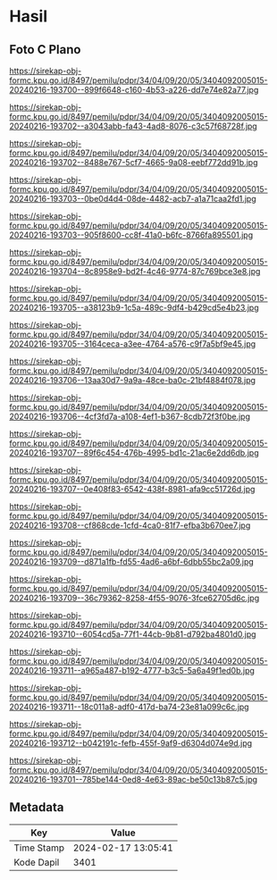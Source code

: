 # Hasil

## Foto C Plano

https://sirekap-obj-formc.kpu.go.id/8497/pemilu/pdpr/34/04/09/20/05/3404092005015-20240216-193700--899f6648-c160-4b53-a226-dd7e74e82a77.jpg

https://sirekap-obj-formc.kpu.go.id/8497/pemilu/pdpr/34/04/09/20/05/3404092005015-20240216-193702--a3043abb-fa43-4ad8-8076-c3c57f68728f.jpg

https://sirekap-obj-formc.kpu.go.id/8497/pemilu/pdpr/34/04/09/20/05/3404092005015-20240216-193702--8488e767-5cf7-4665-9a08-eebf772dd91b.jpg

https://sirekap-obj-formc.kpu.go.id/8497/pemilu/pdpr/34/04/09/20/05/3404092005015-20240216-193703--0be0d4d4-08de-4482-acb7-a1a71caa2fd1.jpg

https://sirekap-obj-formc.kpu.go.id/8497/pemilu/pdpr/34/04/09/20/05/3404092005015-20240216-193703--905f8600-cc8f-41a0-b6fc-8766fa895501.jpg

https://sirekap-obj-formc.kpu.go.id/8497/pemilu/pdpr/34/04/09/20/05/3404092005015-20240216-193704--8c8958e9-bd2f-4c46-9774-87c769bce3e8.jpg

https://sirekap-obj-formc.kpu.go.id/8497/pemilu/pdpr/34/04/09/20/05/3404092005015-20240216-193705--a38123b9-1c5a-489c-9df4-b429cd5e4b23.jpg

https://sirekap-obj-formc.kpu.go.id/8497/pemilu/pdpr/34/04/09/20/05/3404092005015-20240216-193705--3164ceca-a3ee-4764-a576-c9f7a5bf9e45.jpg

https://sirekap-obj-formc.kpu.go.id/8497/pemilu/pdpr/34/04/09/20/05/3404092005015-20240216-193706--13aa30d7-9a9a-48ce-ba0c-21bf4884f078.jpg

https://sirekap-obj-formc.kpu.go.id/8497/pemilu/pdpr/34/04/09/20/05/3404092005015-20240216-193706--4cf3fd7a-a108-4ef1-b367-8cdb72f3f0be.jpg

https://sirekap-obj-formc.kpu.go.id/8497/pemilu/pdpr/34/04/09/20/05/3404092005015-20240216-193707--89f6c454-476b-4995-bd1c-21ac6e2dd6db.jpg

https://sirekap-obj-formc.kpu.go.id/8497/pemilu/pdpr/34/04/09/20/05/3404092005015-20240216-193707--0e408f83-6542-438f-8981-afa9cc51726d.jpg

https://sirekap-obj-formc.kpu.go.id/8497/pemilu/pdpr/34/04/09/20/05/3404092005015-20240216-193708--cf868cde-1cfd-4ca0-81f7-efba3b670ee7.jpg

https://sirekap-obj-formc.kpu.go.id/8497/pemilu/pdpr/34/04/09/20/05/3404092005015-20240216-193709--d871a1fb-fd55-4ad6-a6bf-6dbb55bc2a09.jpg

https://sirekap-obj-formc.kpu.go.id/8497/pemilu/pdpr/34/04/09/20/05/3404092005015-20240216-193709--36c79362-8258-4f55-9076-3fce62705d6c.jpg

https://sirekap-obj-formc.kpu.go.id/8497/pemilu/pdpr/34/04/09/20/05/3404092005015-20240216-193710--6054cd5a-77f1-44cb-9b81-d792ba4801d0.jpg

https://sirekap-obj-formc.kpu.go.id/8497/pemilu/pdpr/34/04/09/20/05/3404092005015-20240216-193711--a965a487-b192-4777-b3c5-5a6a49f1ed0b.jpg

https://sirekap-obj-formc.kpu.go.id/8497/pemilu/pdpr/34/04/09/20/05/3404092005015-20240216-193711--18c011a8-adf0-417d-ba74-23e81a099c6c.jpg

https://sirekap-obj-formc.kpu.go.id/8497/pemilu/pdpr/34/04/09/20/05/3404092005015-20240216-193712--b042191c-fefb-455f-9af9-d6304d074e9d.jpg

https://sirekap-obj-formc.kpu.go.id/8497/pemilu/pdpr/34/04/09/20/05/3404092005015-20240216-193701--785be144-0ed8-4e63-89ac-be50c13b87c5.jpg


## Metadata

| Key        | Value               |
| ---------- | ------------------- |
| Time Stamp | 2024-02-17 13:05:41 |
| Kode Dapil | 3401                |



